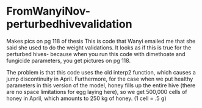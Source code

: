 FromWanyiNov-perturbedhivevalidation
====================================

Makes pics on pg 118 of thesis
This is code that Wanyi emailed me that she said she used to do the weight validations.
It looks as if this is true for the perturbed hives- because when you run this code with dimethoate and fungicide parameters,
you get pictures on pg 118.

The problem is that this code uses the old interp2 function, which causes a jump discontinuity in April. 
Furthermore, for the case when we put healthy parameters in this version of the model, honey fills up the entire hive 
(there are no space limitations for egg laying here), so we get 500,000 cells of honey in April,
 which amounts to 250 kg of honey. (1 cell = .5 g)
